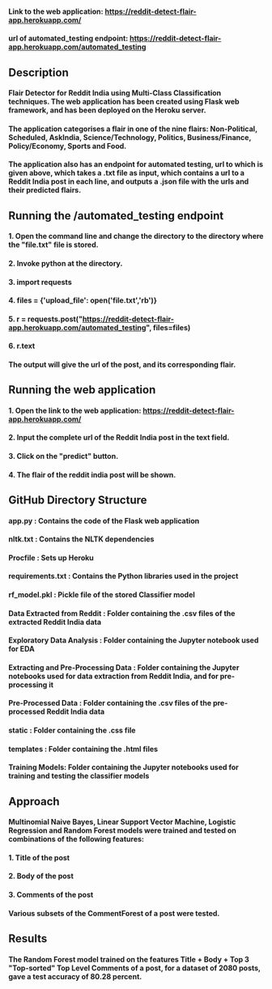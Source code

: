 #### Link to the web application: https://reddit-detect-flair-app.herokuapp.com/
#### url of automated_testing endpoint: https://reddit-detect-flair-app.herokuapp.com/automated_testing

## Description
#### Flair Detector for Reddit India using Multi-Class Classification techniques. The web application has been created using Flask web framework, and has been deployed on the Heroku server.
#### The application categorises a flair in one of the nine flairs: Non-Political, Scheduled, AskIndia, Science/Technology, Politics, Business/Finance, Policy/Economy, Sports and Food.
#### The application also has an endpoint for automated testing, url to which is given above, which takes a .txt file as input, which contains a url to a Reddit India post in each line, and outputs a .json file with the urls and their predicted flairs.

## Running the /automated_testing endpoint
#### 1. Open the command line and change the directory to the directory where the "file.txt" file is stored.
#### 2. Invoke python at the directory.
#### 3. import requests
#### 4. files = {'upload_file': open('file.txt','rb')}
#### 5. r = requests.post("https://reddit-detect-flair-app.herokuapp.com/automated_testing", files=files)
#### 6. r.text
#### The output will give the url of the post, and its corresponding flair.

## Running the web application
#### 1. Open the link to the web application: https://reddit-detect-flair-app.herokuapp.com/
#### 2. Input the complete url of the Reddit India post in the text field.
#### 3. Click on the "predict" button.
#### 4. The flair of the reddit india post will be shown.

## GitHub Directory Structure
#### app.py : Contains the code of the Flask web application
#### nltk.txt : Contains the NLTK dependencies
#### Procfile : Sets up Heroku
#### requirements.txt : Contains the Python libraries used in the project
#### rf_model.pkl : Pickle file of the stored Classifier model
#### Data Extracted from Reddit : Folder containing the .csv files of the extracted Reddit India data
#### Exploratory Data Analysis : Folder containing the Jupyter notebook used for EDA
#### Extracting and Pre-Processing Data : Folder containing the Jupyter notebooks used for data extraction from Reddit India, and for pre-processing it
#### Pre-Processed Data : Folder containing the .csv files of the pre-processed Reddit India data
#### static : Folder containing the .css file
#### templates : Folder containing the .html files
#### Training Models: Folder containing the Jupyter notebooks used for training and testing the classifier models

## Approach
#### Multinomial Naive Bayes, Linear Support Vector Machine, Logistic Regression and Random Forest models were trained and tested on combinations of the following features:
#### 1. Title of the post
#### 2. Body of the post
#### 3. Comments of the post
#### Various subsets of the CommentForest of a post were tested.

## Results
#### The Random Forest model trained on the features Title + Body + Top 3 "Top-sorted" Top Level Comments of a post, for a dataset of 2080 posts, gave a test accuracy of 80.28 percent. 
